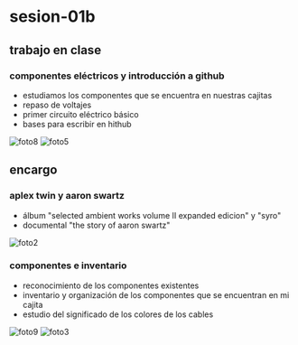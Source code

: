 # sesion-01b

## trabajo en clase
### componentes eléctricos y introducción a github
- estudiamos los componentes que se encuentra en nuestras cajitas
- repaso de voltajes
- primer circuito eléctrico básico
- bases para escribir en hithub

![foto8](https://github.com/user-attachments/assets/2d1c2f7c-42b1-40c7-afc8-37262a75311f)
![foto5](https://github.com/user-attachments/assets/4fc794e2-8415-4af5-a2db-6e27aa7027b9)

## encargo
### aplex twin y aaron swartz
- álbum "selected ambient works volume II expanded edicion" y "syro"
- documental "the story of aaron swartz"

![foto2](https://github.com/user-attachments/assets/68e9150f-f196-421d-8f64-ea3c7ee603a4)

### componentes e inventario
- reconocimiento de los componentes existentes
- inventario y organización de los componentes que se encuentran en mi cajita
- estudio del significado de los colores de los cables

![foto9](https://github.com/user-attachments/assets/c595bb00-11bd-47f5-ae1b-e349959cbce3)
![foto3](https://github.com/user-attachments/assets/e09a01f9-7b1c-4c68-b9f7-c6dd5f1464ed)
